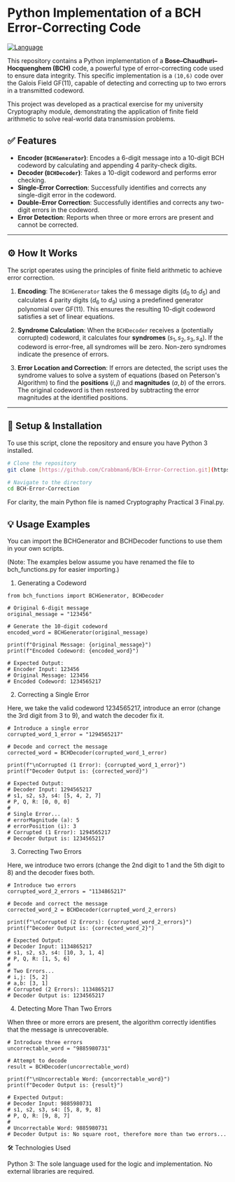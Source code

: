 # Python Implementation of a BCH Error-Correcting Code

[![Language](https://img.shields.io/badge/Language-Python%203-blue.svg)](https://www.python.org/)

This repository contains a Python implementation of a **Bose–Chaudhuri–Hocquenghem (BCH)** code, a powerful type of error-correcting code used to ensure data integrity. This specific implementation is a `(10,6)` code over the Galois Field GF(11), capable of detecting and correcting up to two errors in a transmitted codeword.

This project was developed as a practical exercise for my university Cryptography module, demonstrating the application of finite field arithmetic to solve real-world data transmission problems.

## ✅ Features

* **Encoder (`BCHGenerator`)**: Encodes a 6-digit message into a 10-digit BCH codeword by calculating and appending 4 parity-check digits.
* **Decoder (`BCHDecoder`)**: Takes a 10-digit codeword and performs error checking.
* **Single-Error Correction**: Successfully identifies and corrects any single-digit error in the codeword.
* **Double-Error Correction**: Successfully identifies and corrects any two-digit errors in the codeword.
* **Error Detection**: Reports when three or more errors are present and cannot be corrected.

---

## ⚙️ How It Works

The script operates using the principles of finite field arithmetic to achieve error correction.

1.  **Encoding**: The `BCHGenerator` takes the 6 message digits ($d_0$ to $d_5$) and calculates 4 parity digits ($d_6$ to $d_9$) using a predefined generator polynomial over GF(11). This ensures the resulting 10-digit codeword satisfies a set of linear equations.

2.  **Syndrome Calculation**: When the `BCHDecoder` receives a (potentially corrupted) codeword, it calculates four **syndromes** ($s_1, s_2, s_3, s_4$). If the codeword is error-free, all syndromes will be zero. Non-zero syndromes indicate the presence of errors.

3.  **Error Location and Correction**: If errors are detected, the script uses the syndrome values to solve a system of equations (based on Peterson's Algorithm) to find the **positions** ($i, j$) and **magnitudes** ($a, b$) of the errors. The original codeword is then restored by subtracting the error magnitudes at the identified positions.

---

## 🚀 Setup & Installation

To use this script, clone the repository and ensure you have Python 3 installed.

```bash
# Clone the repository
git clone [https://github.com/Crabbman6/BCH-Error-Correction.git](https://github.com/Crabbman6/BCH-Error-Correction.git)

# Navigate to the directory
cd BCH-Error-Correction
```
For clarity, the main Python file is named Cryptography Practical 3 Final.py.

## 💡 Usage Examples

You can import the BCHGenerator and BCHDecoder functions to use them in your own scripts.

(Note: The examples below assume you have renamed the file to bch_functions.py for easier importing.)

1. Generating a Codeword

```
from bch_functions import BCHGenerator, BCHDecoder

# Original 6-digit message
original_message = "123456"

# Generate the 10-digit codeword
encoded_word = BCHGenerator(original_message)

print(f"Original Message: {original_message}")
print(f"Encoded Codeword: {encoded_word}")

# Expected Output:
# Encoder Input: 123456
# Original Message: 123456
# Encoded Codeword: 1234565217
```

2. Correcting a Single Error

Here, we take the valid codeword 1234565217, introduce an error (change the 3rd digit from 3 to 9), and watch the decoder fix it.

```
# Introduce a single error
corrupted_word_1_error = "1294565217"

# Decode and correct the message
corrected_word = BCHDecoder(corrupted_word_1_error)

print(f"\nCorrupted (1 Error): {corrupted_word_1_error}")
print(f"Decoder Output is: {corrected_word}")

# Expected Output:
# Decoder Input: 1294565217
# s1, s2, s3, s4: [5, 4, 2, 7]
# P, Q, R: [0, 0, 0]
#
# Single Error...
# errorMagnitude (a): 5
# errorPosition (i): 3
# Corrupted (1 Error): 1294565217
# Decoder Output is: 1234565217
```

3. Correcting Two Errors

Here, we introduce two errors (change the 2nd digit to 1 and the 5th digit to 8) and the decoder fixes both.

```
# Introduce two errors
corrupted_word_2_errors = "1134865217"

# Decode and correct the message
corrected_word_2 = BCHDecoder(corrupted_word_2_errors)

print(f"\nCorrupted (2 Errors): {corrupted_word_2_errors}")
print(f"Decoder Output is: {corrected_word_2}")

# Expected Output:
# Decoder Input: 1134865217
# s1, s2, s3, s4: [10, 3, 1, 4]
# P, Q, R: [1, 5, 6]
#
# Two Errors...
# i,j: [5, 2]
# a,b: [3, 1]
# Corrupted (2 Errors): 1134865217
# Decoder Output is: 1234565217
```

4. Detecting More Than Two Errors

When three or more errors are present, the algorithm correctly identifies that the message is unrecoverable.

```
# Introduce three errors
uncorrectable_word = "9885980731"

# Attempt to decode
result = BCHDecoder(uncorrectable_word)

print(f"\nUncorrectable Word: {uncorrectable_word}")
print(f"Decoder Output is: {result}")

# Expected Output:
# Decoder Input: 9885980731
# s1, s2, s3, s4: [5, 8, 9, 8]
# P, Q, R: [9, 8, 7]
#
# Uncorrectable Word: 9885980731
# Decoder Output is: No square root, therefore more than two errors...
```

🛠️ Technologies Used

  Python 3: The sole language used for the logic and implementation.
  No external libraries are required.
